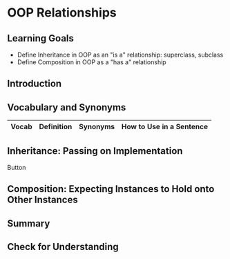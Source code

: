 # OOP Relationships

## Learning Goals

- Define Inheritance in OOP as an "is a" relationship: superclass, subclass
- Define Composition in OOP as a "has a" relationship

## Introduction


## Vocabulary and Synonyms

| Vocab | Definition | Synonyms | How to Use in a Sentence
| --- | --- | --- | ---

## Inheritance: Passing on Implementation

Button

## Composition: Expecting Instances to Hold onto Other Instances

## Summary

## Check for Understanding

